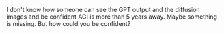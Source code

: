 I don't know how someone can see the GPT output and the diffusion images and be confident AGI is more than 5 years away. Maybe something is missing. But how could you be confident?

